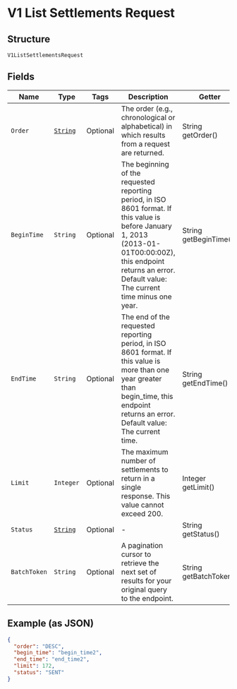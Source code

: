
# V1 List Settlements Request

## Structure

`V1ListSettlementsRequest`

## Fields

| Name | Type | Tags | Description | Getter |
|  --- | --- | --- | --- | --- |
| `Order` | [`String`](../../doc/models/sort-order.md) | Optional | The order (e.g., chronological or alphabetical) in which results from a request are returned. | String getOrder() |
| `BeginTime` | `String` | Optional | The beginning of the requested reporting period, in ISO 8601 format. If this value is before January 1, 2013 (2013-01-01T00:00:00Z), this endpoint returns an error. Default value: The current time minus one year. | String getBeginTime() |
| `EndTime` | `String` | Optional | The end of the requested reporting period, in ISO 8601 format. If this value is more than one year greater than begin_time, this endpoint returns an error. Default value: The current time. | String getEndTime() |
| `Limit` | `Integer` | Optional | The maximum number of settlements to return in a single response. This value cannot exceed 200. | Integer getLimit() |
| `Status` | [`String`](../../doc/models/v1-list-settlements-request-status.md) | Optional | - | String getStatus() |
| `BatchToken` | `String` | Optional | A pagination cursor to retrieve the next set of results for your<br>original query to the endpoint. | String getBatchToken() |

## Example (as JSON)

```json
{
  "order": "DESC",
  "begin_time": "begin_time2",
  "end_time": "end_time2",
  "limit": 172,
  "status": "SENT"
}
```

